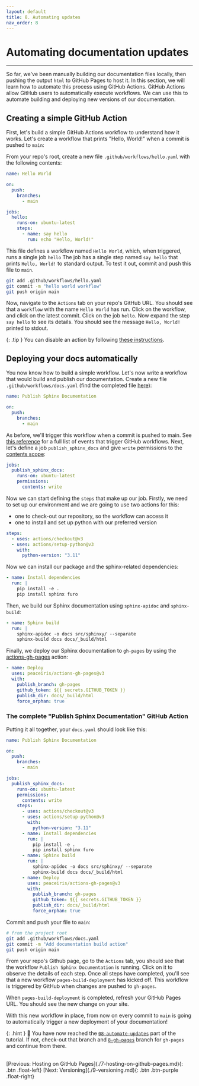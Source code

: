 ```yaml
---
layout: default
title: 8. Automating updates
nav_order: 8
---
```


# Automating documentation updates

---

So far, we've been manually building our documentation files locally, then pushing the output
`html` to GitHub Pages to host it. In this section, we will learn how to automate this process
using GitHub Actions. GitHub Actions allow GitHub users to automatically execute workflows. We can
use this to automate building and deploying new versions of our documentation.

## Creating a simple GitHub Action

First, let's build a simple GitHub Actions workflow to understand how it works. Let's create a
workflow that prints "Hello, World!" when a commit is pushed to `main`:

From your repo's root, create a new file `.github/workflows/hello.yaml` with the following
contents:

```yaml
name: Hello World

on:
  push:
    branches:
      - main

jobs:
  hello:
    runs-on: ubuntu-latest
    steps:
      - name: say hello
        run: echo "Hello, World!"
```

This file defines a workflow named `Hello World`, which, when triggered, runs a single job `hello`
The job has a single step named `say hello` that prints `Hello, World!` to standard output. To test
it out, commit and push this file to `main`.

```sh
git add .github/workflows/hello.yaml
git commit -m "hello world workflow"
git push origin main
```

Now, navigate to the `Actions` tab on your repo's GitHub URL. You should see that a `workflow` with
the name `Hello World` has run. Click on the workflow, and click on the latest commit. Click on the
job `hello`. Now expand the step `say hello` to see its details. You should see the message
`Hello, World!` printed to stdout.

{: .tip }
You can disable an action by following
[these instructions](https://docs.github.com/en/actions/managing-workflow-runs/disabling-and-enabling-a-workflow).

## Deploying your docs automatically

You now know how to build a simple workflow. Let's now write a workflow that would build and
publish our documentation. Create a new file `.github/workflows/docs.yaml` (find the completed file
[here](#the-complete-deploy-documentation-github-action)):

```yaml
name: Publish Sphinx Documentation

on:
  push:
    branches:
      - main
```

As before, we'll trigger this workflow when a commit is pushed to main. See
[this reference](https://docs.github.com/en/actions/using-workflows/events-that-trigger-workflows)
for a full list of events that trigger GitHub workflows. Next, let's define a job
`publish_sphinx_docs` and give `write` permissions to the
[contents scope](https://docs.github.com/en/rest/overview/permissions-required-for-github-apps?apiVersion=2022-11-28#contents):

```yaml
jobs:
  publish_sphinx_docs:
    runs-on: ubuntu-latest
    permissions:
      contents: write
```

Now we can start defining the `steps` that make up our job. Firstly, we need to set up our
environment and we are going to use two actions for this:

- one to check-out our repository, so the workflow can access it
- one to install and set up python with our preferred version

```yaml
steps:
  - uses: actions/checkout@v3
  - uses: actions/setup-python@v3
    with:
      python-version: "3.11"
```

Now we can install our package and the sphinx-related dependencies:

```yaml
- name: Install dependencies
  run: |
    pip install -e .
    pip install sphinx furo
```

Then, we build our Sphinx documentation using `sphinx-apidoc` and `sphinx-build`:

```yaml
- name: Sphinx build
  run: |
    sphinx-apidoc -o docs src/sphinxy/ --separate
    sphinx-build docs docs/_build/html
```

Finally, we deploy our Sphinx documentation to `gh-pages` by using the
[actions-gh-pages](https://github.com/peaceiris/actions-gh-pages) action:

```yaml
- name: Deploy
  uses: peaceiris/actions-gh-pages@v3
  with:
    publish_branch: gh-pages
    github_token: ${{ secrets.GITHUB_TOKEN }}
    publish_dir: docs/_build/html
    force_orphan: true
```

### The complete "Publish Sphinx Documentation" GitHub Action

Putting it all together, your `docs.yaml` should look like this:

```yaml
name: Publish Sphinx Documentation

on:
  push:
    branches:
      - main

jobs:
  publish_sphinx_docs:
    runs-on: ubuntu-latest
    permissions:
      contents: write
    steps:
      - uses: actions/checkout@v3
      - uses: actions/setup-python@v3
        with:
          python-version: "3.11"
      - name: Install dependencies
        run: |
          pip install -e .
          pip install sphinx furo
      - name: Sphinx build
        run: |
          sphinx-apidoc -o docs src/sphinxy/ --separate
          sphinx-build docs docs/_build/html
      - name: Deploy
        uses: peaceiris/actions-gh-pages@v3
        with:
          publish_branch: gh-pages
          github_token: ${{ secrets.GITHUB_TOKEN }}
          publish_dir: docs/_build/html
          force_orphan: true
```

Commit and push your file to `main`:

```sh
# from the project root
git add .github/workflows/docs.yaml
git commit -m "Add documentation build action"
git push origin main
```

From your repo's Github page, go to the `Actions` tab, you should see that the workflow
`Publish Sphinx Documentation` is running. Click on it to observe the details of each step. Once
all steps have completed, you'll see that a new workflow `pages-build-deployment` has kicked off.
This workflow is triggered by GitHub when changes are pushed to `gh-pages`.

When `pages-build-deployment` is completed, refresh your GitHub Pages URL. You should see the new
change on your site.

With this new workflow in place, from now on every commit to `main` is going to automatically
trigger a new deployment of your documentation!

{: .hint }
🙌 You have now reached the
[`08-automate-updates`](https://github.com/aelsayed95/sphinxy/tree/08-automate-updates) part of
the tutorial. If not, check-out that branch and
[`8-gh-pages`](https://github.com/aelsayed95/sphinxy/tree/8-gh-pages) branch for `gh-pages` and
continue from there.

<br />
[Previous: Hosting on GitHub Pages](./7-hosting-on-github-pages.md){: .btn .float-left}
[Next: Versioning](./9-versioning.md){: .btn .btn-purple .float-right}
<br />
